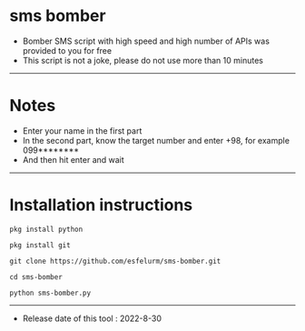 # sms bomber
- Bomber SMS script with high speed and high number of APIs was provided to you for free
- This script is not a joke, please do not use more than 10 minutes 
----------------------
# Notes 
- Enter your name in the first part 
- In the second part, know the target number and enter +98, for example 099******** 
- And then hit enter and wait 
----------------------
# Installation instructions 

`pkg install python`

`pkg install git`

`git clone https://github.com/esfelurm/sms-bomber.git`

`cd sms-bomber`

`python sms-bomber.py`

---------------------
- Release date of this tool : 2022-8-30
